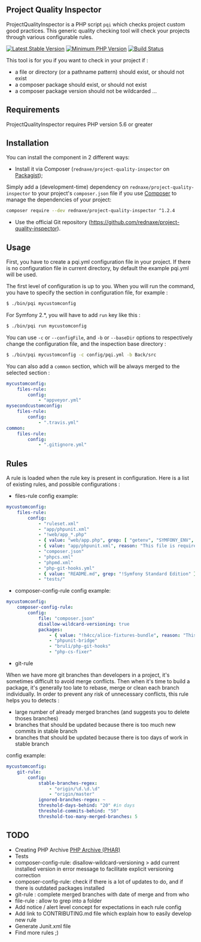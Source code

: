 Project Quality Inspector
-------------------------

ProjectQualityInspector is a PHP script `pqi` which checks project custom good practices.
This generic quality checking tool will check your projects through various configurable rules.

[![Latest Stable Version](https://img.shields.io/packagist/v/rednaxe/project-quality-inspector.svg?style=flat-square)](https://packagist.org/packages/rednaxe/project-quality-inspector)
[![Minimum PHP Version](https://img.shields.io/badge/php-%3E%3D%205.6-8892BF.svg?style=flat-square)](https://php.net/)
[![Build Status](https://img.shields.io/travis/ReDnAxE/project-quality-inspector/master.svg?style=flat-square)](https://travis-ci.org/ReDnAxE/project-quality-inspector)

This tool is for you if you want to check in your project if :
* a file or directory (or a pathname pattern) should exist, or should not exist
* a composer package should exist, or should not exist
* a composer package version should not be wildcarded
...

Requirements
------------

ProjectQualityInspector requires PHP version 5.6 or greater

Installation
------------

You can install the component in 2 different ways:

* Install it via Composer (``rednaxe/project-quality-inspector`` on [Packagist](https://packagist.org/packages/rednaxe/project-quality-inspector));

Simply add a (development-time) dependency on ``rednaxe/project-quality-inspector`` to your project's ``composer.json`` file if you use [Composer](https://getcomposer.org/) to manage the dependencies of your project:
```bash
composer require --dev rednaxe/project-quality-inspector ^1.2.4
```

* Use the official Git repository (https://github.com/rednaxe/project-quality-inspector).

Usage
-----

First, you have to create a pqi.yml configuration file in your project. If there is no configuration file in current directory, by default the example pqi.yml will be used.

The first level of configuration is up to you. When you will run the command, you have to specify the section in configuration file, for example :
```bash
$ ./bin/pqi mycustomconfig
```

For Symfony 2.*, you will have to add ``run`` key like this :

```bash
$ ./bin/pqi run mycustomconfig
```

You can use ``-c`` or ``--configFile``, and ``-b`` or ``--baseDir`` options to respectively change the configuration file, and the inspection base directory :
```bash
$ ./bin/pqi mycustomconfig -c config/pqi.yml -b Back/src
```

You can also add a ``common`` section, which will be always merged to the selected section :
```yaml
mycustomconfig:
    files-rule:
        config:
            - "appveyor.yml"
mysecondcustomconfig:
    files-rule:
        config:
            - ".travis.yml"
common:
    files-rule:
        config:
            - ".gitignore.yml"
```

Rules
-----

A rule is loaded when the rule key is present in configuration.
Here is a list of existing rules, and possible configurations :

* files-rule config example:

```yaml
mycustomconfig:
    files-rule:
        config:
            - "ruleset.xml"
            - "app/phpunit.xml"
            - "!web/app_*.php"
            - { value: "web/app.php", grep: [ "getenv", "SYMFONY_ENV", "!$_ENV" ], reason: "This file is required and must use getenv php function to retrieve SYMFONY_ENV environment variable" }
            - { value: "app/phpunit.xml", reason: "This file is required for testing code" }
            - "composer.json"
            - "phpcs.xml"
            - "phpmd.xml"
            - "php-git-hooks.yml"
            - { value: "README.md", grep: "!Symfony Standard Edition" }
            - "tests/"
```

* composer-config-rule config example:

```yaml
mycustomconfig:
    composer-config-rule:
        config:
            file: "composer.json"
            disallow-wildcard-versioning: true
            packages:
                - { value: "!h4cc/alice-fixtures-bundle", reason: "This package is no more maintained" }
                - "phpunit-bridge"
                - "bruli/php-git-hooks"
                - "php-cs-fixer"
```

* git-rule

When we have more git branches than developers in a project, it's sometimes difficult to avoid merge conflicts. Then when it's time to build a package, it's generally too late to rebase, merge or clean each branch individually.
In order to prevent any risk of unnecessary conflicts, this rule helps you to detects :
- large number of already merged branches (and suggests you to delete thoses branches)
- branches that should be updated because there is too much new commits in stable branch
- branches that should be updated because there is too days of work in stable branch

config example:

```yaml
mycustomconfig:
    git-rule:
        config:
            stable-branches-regex:
                - "origin/\d.\d.\d"
                - "origin/master"
            ignored-branches-regex: ~
            threshold-days-behind: "20" #in days
            threshold-commits-behind: "50"
            threshold-too-many-merged-branches: 5
```

TODO
----

* Creating PHP Archive [PHP Archive (PHAR)](https://php.net/phar)
* Tests
* composer-config-rule: disallow-wildcard-versioning > add current installed version in error message to facilitate explicit versioning correction
* composer-config-rule: check if there is a lot of updates to do, and if there is outdated packages installed
* git-rule : complete merged branches with date of merge and from who
* file-rule : allow to grep into a folder
* Add notice / alert level concept for expectations in each rule config
* Add link to CONTRIBUTING.md file which explain how to easily develop new rule
* Generate Junit.xml file
* Find more rules ;)